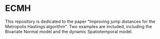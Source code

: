 # ECMH

This repository is dedicated to the paper "Improving jump distances for the Metropolis Hastings algorithm". Two examples are included, including the Bivariate Normal model and the dynamic Spatiotemporal model.


